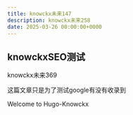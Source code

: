 ```yaml
---
title: knowckx未来147
description: knowckx未来258
date: 2025-03-26 00:00:00+0000
---
```



## knowckxSEO测试

knowckx未来369

这篇文章只是为了测试google有没有收录到

Welcome to Hugo-Knowckx


